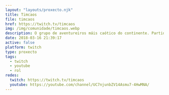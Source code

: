 ```yaml
---
layout: "layouts/proxecto.njk"
title: Timcaos
file: timcaos
href: https://twitch.tv/timcaos
img: /img/comunidade/timcaos.webp
description: O grupo de aventureiros máis caótico do continente. Partida de Dungeons and Dragons D&D 5 edición emitida en directo en Galego.
date: 2018-03-16 21:39:17
active: false
platform: twitch
type: proxecto
tags:
  - twitch
  - youtube
  - rol
redes:
  twitch: https://twitch.tv/timcaos
  youtube: https://youtube.com/channel/UC7njunbZV14Asmu7-4HwMNA/
---
```

